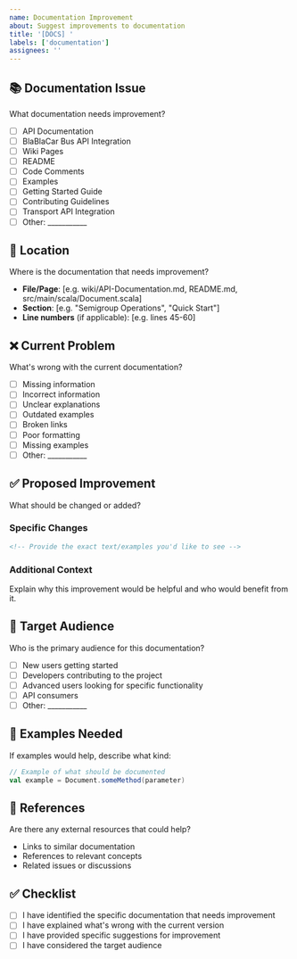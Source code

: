 ```yaml
---
name: Documentation Improvement
about: Suggest improvements to documentation
title: '[DOCS] '
labels: ['documentation']
assignees: ''
---
```


## 📚 Documentation Issue
What documentation needs improvement?

- [ ] API Documentation
- [ ] BlaBlaCar Bus API Integration
- [ ] Wiki Pages
- [ ] README
- [ ] Code Comments
- [ ] Examples
- [ ] Getting Started Guide
- [ ] Contributing Guidelines
- [ ] Transport API Integration
- [ ] Other: ___________

## 📍 Location
Where is the documentation that needs improvement?
- **File/Page**: [e.g. wiki/API-Documentation.md, README.md, src/main/scala/Document.scala]
- **Section**: [e.g. "Semigroup Operations", "Quick Start"]
- **Line numbers** (if applicable): [e.g. lines 45-60]

## ❌ Current Problem
What's wrong with the current documentation?

- [ ] Missing information
- [ ] Incorrect information  
- [ ] Unclear explanations
- [ ] Outdated examples
- [ ] Broken links
- [ ] Poor formatting
- [ ] Missing examples
- [ ] Other: ___________

## ✅ Proposed Improvement
What should be changed or added?

### Specific Changes
```markdown
<!-- Provide the exact text/examples you'd like to see -->
```

### Additional Context
Explain why this improvement would be helpful and who would benefit from it.

## 🎯 Target Audience
Who is the primary audience for this documentation?
- [ ] New users getting started
- [ ] Developers contributing to the project
- [ ] Advanced users looking for specific functionality
- [ ] API consumers
- [ ] Other: ___________

## 📝 Examples Needed
If examples would help, describe what kind:

```scala
// Example of what should be documented
val example = Document.someMethod(parameter)
```

## 🔗 References
Are there any external resources that could help?
- Links to similar documentation
- References to relevant concepts
- Related issues or discussions

## ✅ Checklist
- [ ] I have identified the specific documentation that needs improvement
- [ ] I have explained what's wrong with the current version
- [ ] I have provided specific suggestions for improvement
- [ ] I have considered the target audience
